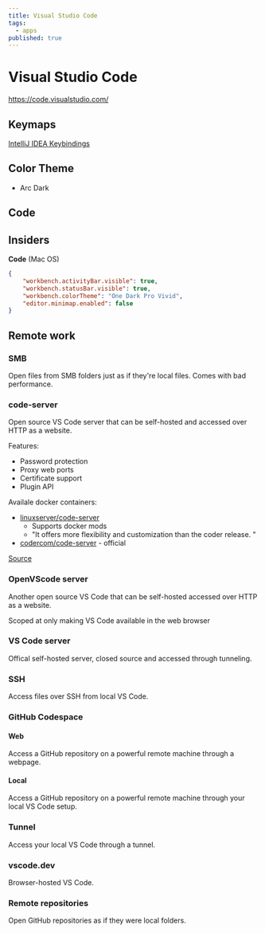 ```yaml
---
title: Visual Studio Code
tags:
  - apps
published: true
---
```


# Visual Studio Code

https://code.visualstudio.com/

## Keymaps

[IntelliJ IDEA Keybindings](https://marketplace.visualstudio.com/items?itemName=k--kato.intellij-idea-keybindings)

## Color Theme

* Arc Dark

## Code


## Insiders

**Code** (Mac OS)
```json
{
    "workbench.activityBar.visible": true,
    "workbench.statusBar.visible": true,
    "workbench.colorTheme": "One Dark Pro Vivid",
    "editor.minimap.enabled": false
}
```



## Remote work

### SMB

Open files from SMB folders just as if they're local files. Comes with bad performance.

### code-server

Open source VS Code server that can be self-hosted and accessed over HTTP as a website. 

Features:
* Password protection
* Proxy web ports
* Certificate support
* Plugin API

Availale docker containers:
 * [linuxserver/code-server](https://hub.docker.com/r/linuxserver/code-server) 
 	* Supports docker mods
 	* "It offers more flexibility and customization than the coder release. "
 * [codercom/code-server](https://registry.hub.docker.com/r/codercom/code-server/) - official
 
[Source](https://coder.com/docs/code-server/latest/FAQ#whats-the-difference-between-code-server-and-openvscode-server)

### OpenVScode server

Another open source VS Code that can be self-hosted accessed over HTTP as a website.

Scoped at only making VS Code available in the web browser

### VS Code server

Offical self-hosted server, closed source and accessed through tunneling. 

### SSH 

Access files over SSH from local VS Code.

### GitHub Codespace

#### Web

Access a GitHub repository on a powerful remote machine through a webpage.

#### Local

Access a GitHub repository on a powerful remote machine through your local VS Code setup.

### Tunnel 

Access your local VS Code through a tunnel. 


### vscode.dev

Browser-hosted VS Code.


### Remote repositories 

Open GitHub repositories as if they were local folders.
